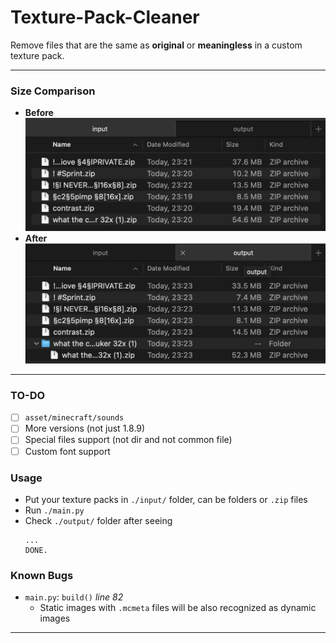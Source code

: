 # Texture-Pack-Cleaner
Remove files that are the same as **original** or **meaningless** in a custom texture pack.

---
### Size Comparison
- **Before**
![before](./img/before.png)
- **After**
![after](./img/after.png)
---

### TO-DO
- [ ] `asset/minecraft/sounds`
- [ ] More versions (not just 1.8.9)
- [ ] Special files support (not dir and not common file)
- [ ] Custom font support

### Usage
- Put your texture packs in `./input/` folder, can be folders or `.zip` files
- Run `./main.py` 
- Check `./output/` folder after seeing 
  ```
  ...
  DONE.
  ```

### Known Bugs 
- `main.py`: `build()` _line 82_
  - Static images with `.mcmeta` files will be also recognized as dynamic images
---
